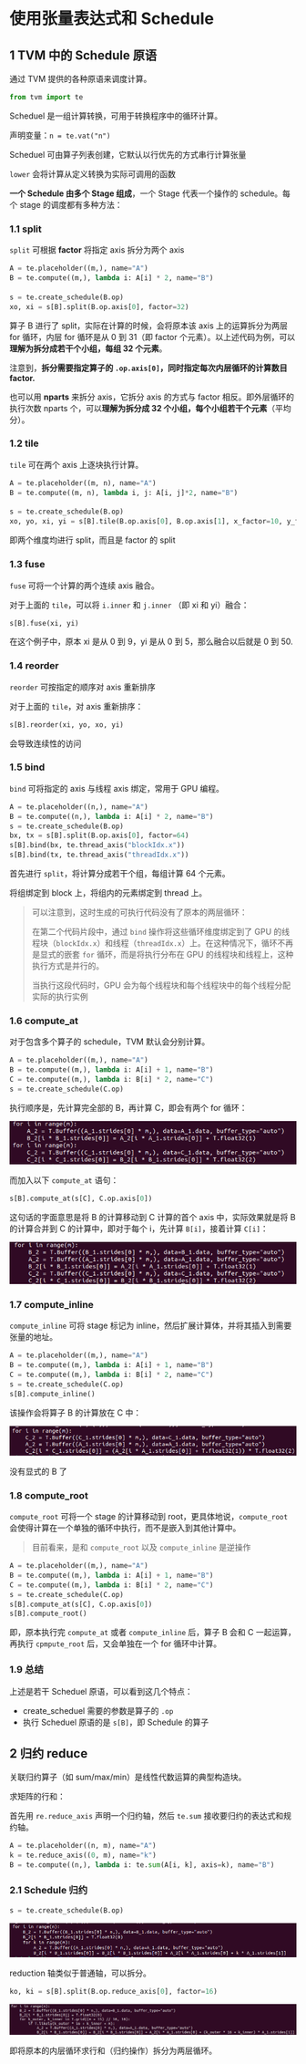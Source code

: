 # 使用张量表达式和 Schedule

## 1 TVM 中的 Schedule 原语

通过 TVM 提供的各种原语来调度计算。

```python
from tvm import te
```

Scheduel 是一组计算转换，可用于转换程序中的循环计算。

声明变量：`n = te.vat("n")`

Scheduel 可由算子列表创建，它默认以行优先的方式串行计算张量

`lower` 会将计算从定义转换为实际可调用的函数

**一个 Schedule 由多个 Stage 组成**，一个 Stage 代表一个操作的 schedule。每个 stage 的调度都有多种方法：

### 1.1 split

`split` 可根据 **factor** 将指定 axis 拆分为两个 axis

```python
A = te.placeholder((m,), name="A")
B = te.compute((m,), lambda i: A[i] * 2, name="B")

s = te.create_schedule(B.op)
xo, xi = s[B].split(B.op.axis[0], factor=32)
```

算子 B 进行了 split，实际在计算的时候，会将原本该 axis 上的运算拆分为两层 for 循环，内层 for 循环是从 0 到 31（即 factor 个元素）。以上述代码为例，可以**理解为拆分成若干个小组，每组 32 个元素**。

注意到，**拆分需要指定算子的 `.op.axis[0]`，同时指定每次内层循环的计算数目 factor.**

也可以用 **nparts** 来拆分 axis，它拆分 axis 的方式与 factor 相反。即外层循环的执行次数 nparts 个，可以**理解为拆分成 32 个小组，每个小组若干个元素**（平均分）。

### 1.2 tile

`tile` 可在两个 axis 上逐块执行计算。

```python
A = te.placeholder((m, n), name="A")
B = te.compute((m, n), lambda i, j: A[i, j]*2, name="B")

s = te.create_schedule(B.op)
xo, yo, xi, yi = s[B].tile(B.op.axis[0], B.op.axis[1], x_factor=10, y_factor=5)
```

即两个维度均进行 split，而且是 factor 的 split

### 1.3 fuse

`fuse` 可将一个计算的两个连续 axis 融合。

对于上面的 `tile`，可以将 `i.inner` 和 `j.inner` （即 xi 和 yi）融合：

```python
s[B].fuse(xi, yi)	 
```

在这个例子中，原本 xi 是从 0 到 9，yi 是从 0 到 5，那么融合以后就是 0 到 50.

### 1.4 reorder

`reorder` 可按指定的顺序对 axis 重新排序

对于上面的 `tile`，对 axis 重新排序：

```python
s[B].reorder(xi, yo, xo, yi)
```

会导致连续性的访问

### 1.5 bind

`bind` 可将指定的 axis 与线程 axis 绑定，常用于 GPU 编程。

```python
A = te.placeholder((n,), name="A")
B = te.compute((n,), lambda i: A[i] * 2, name="B")
s = te.create_schedule(B.op)
bx, tx = s[B].split(B.op.axis[0], factor=64)
s[B].bind(bx, te.thread_axis("blockIdx.x"))
s[B].bind(tx, te.thread_axis("threadIdx.x"))
```

首先进行 `split`，将计算分成若干个组，每组计算 64 个元素。

将组绑定到 block 上，将组内的元素绑定到 thread 上。

> 可以注意到，这时生成的可执行代码没有了原本的两层循环：
>
> 在第二个代码片段中，通过  `bind`  操作将这些循环维度绑定到了 GPU 的线程块（`blockIdx.x`）和线程（`threadIdx.x`）上。在这种情况下，循环不再是显式的嵌套 `for` 循环，而是将执行分布在 GPU 的线程块和线程上，这种执行方式是并行的。
>
> 当执行这段代码时，GPU 会为每个线程块和每个线程块中的每个线程分配实际的执行实例

### 1.6 compute_at

对于包含多个算子的 schedule，TVM 默认会分别计算。

```python
A = te.placeholder((m,), name="A")
B = te.compute((m,), lambda i: A[i] + 1, name="B")
C = te.compute((m,), lambda i: B[i] * 2, name="C")
s = te.create_schedule(C.op)
```

执行顺序是，先计算完全部的 B，再计算 C，即会有两个 for 循环：

![image-20231105104805286](..\img\image-20231105104805286.png)

而加入以下 `compute_at` 语句：

```python
s[B].compute_at(s[C], C.op.axis[0])
```

这句话的字面意思是将 B 的计算移动到 C 计算的首个 axis 中，实际效果就是将 B 的计算合并到 C 的计算中，即对于每个 i，先计算 `B[i]`，接着计算 `C[i]`：

![image-20231105104927117](..\img\image-20231105104927117.png)

### 1.7 compute_inline

`compute_inline` 可将 stage 标记为 inline，然后扩展计算体，并将其插入到需要张量的地址。

```python
A = te.placeholder((m,), name="A")
B = te.compute((m,), lambda i: A[i] + 1, name="B")
C = te.compute((m,), lambda i: B[i] * 2, name="C")
s = te.create_schedule(C.op)
s[B].compute_inline()
```

该操作会将算子 B 的计算放在 C 中：

![image-20231105105839271](..\img\image-20231105105839271.png)

没有显式的 B 了

### 1.8 compute_root

`compute_root` 可将一个 stage 的计算移动到 root，更具体地说，`compute_root` 会使得计算在一个单独的循环中执行，而不是嵌入到其他计算中。

> 目前看来，是和 `compute_root` 以及 `compute_inline` 是逆操作

```python
A = te.placeholder((m,), name="A")
B = te.compute((m,), lambda i: A[i] + 1, name="B")
C = te.compute((m,), lambda i: B[i] * 2, name="C")
s = te.create_schedule(C.op)
s[B].compute_at(s[C], C.op.axis[0])
s[B].compute_root()
```

即，原本执行完 `compute_at` 或者 `compute_inline` 后，算子 B 会和 C 一起运算，再执行 `cpmpute_root` 后，又会单独在一个 for 循环中计算。

### 1.9 总结

上述是若干 Scheduel 原语，可以看到这几个特点：

+ create_scheduel 需要的参数是算子的 `.op`
+ 执行 Scheduel 原语的是 `s[B]`，即 Schedule 的算子



## 2 归约 reduce

关联归约算子（如 sum/max/min）是线性代数运算的典型构造块。

求矩阵的行和：

首先用 `re.reduce_axis` 声明一个归约轴，然后 `te.sum` 接收要归约的表达式和规约轴。

```python
A = te.placeholder((n, m), name="A")
k = te.reduce_axis((0, m), name="k")
B = te.compute((n,), lambda i: te.sum(A[i, k], axis=k), name="B")
```

###  2.1 Schedule 归约

```python
s = te.create_schedule(B.op)
```

![image-20231105133652642](..\img\image-20231105133652642.png)

reduction 轴类似于普通轴，可以拆分。

```python
ko, ki = s[B].split(B.op.reduce_axis[0], factor=16)
```

![image-20231105134052514](..\img\image-20231105134052514.png)

即将原本的内层循环求行和（归约操作）拆分为两层循环。















